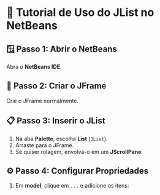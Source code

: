 # 📜 Tutorial de Uso do JList no NetBeans

## 🪟 Passo 1: Abrir o NetBeans
Abra o **NetBeans IDE**.

## 🧱 Passo 2: Criar o JFrame
Crie o JFrame normalmente.

## 📋 Passo 3: Inserir o JList
1. Na aba **Palette**, escolha **List** (`JList`).  
2. Arraste para o JFrame.  
3. Se quiser rolagem, envolva-o em um **JScrollPane**.

## ⚙️ Passo 4: Configurar Propriedades
1. Em **model**, clique em `...` e adicione os itens:
